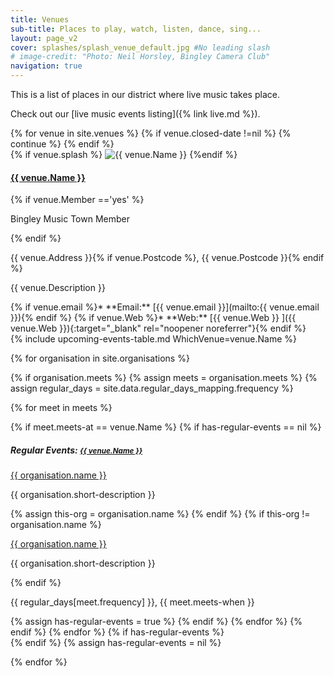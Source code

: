 ```yaml
---
title: Venues
sub-title: Places to play, watch, listen, dance, sing...
layout: page_v2
cover: splashes/splash_venue_default.jpg #No leading slash
# image-credit: "Photo: Neil Horsley, Bingley Camera Club"
navigation: true
---
```

This is a list of places in our district where live music takes place.

Check out our [live music events listing]({% link live.md %}).

<div class="container logos venues">
{% for venue in site.venues %}
{% if venue.closed-date !=nil %}
    {% continue %}
{% endif %}

<div class="row m-0 mb-4"> 
<div class="column-8" markdown="1">
<!-- <h3><a href="{{ venue.url }}">{{ venue.Name }}</a></h3>
{% if venue.Member =='yes' %}
<div class="member-badge">
<p>Bingley Music Town Member</p>
</div>
{% endif %}
<p class="venue-address">{{ venue.Address }}{% if venue.Postcode %}, {{ venue.Postcode }}{% endif %}</p>
<p class="venue-description">{{ venue.Description }}</p>

<!-- <div class="org-contact" markdown="1">
{% if venue.email %}* **Email:** [{{ venue.email }}](mailto:{{ venue.email }}){% endif %}
{% if venue.Web %}* **Web:** [{{ venue.Web }} <i class="fa fa-external-link" aria-hidden="true"></i>]({{ venue.Web }}){:target="_blank" rel="noopener noreferrer"}{% endif %}
</div> -->
<!-- </div>  -->

<div class="card h-100 mb-4">
  <!-- <h4 class="card-header text-white bg-dark">{{ instrument.Item }}</h4> -->
  {% if venue.splash %}
  <img class="card-img-top p-0" src="/assets/images/venues/{{ venue.splash}}" alt="{{ venue.Name }}">
  {%endif %}
  <div class="card-body p-4">
  <h4><a href="{{ venue.url }}">{{ venue.Name }}</a></h4>
    {% if venue.Member =='yes' %}
    <div class="member-badge">
    <p>Bingley Music Town Member</p>
    </div>
    {% endif %}
    <p class="venue-address card-text m-0">{{ venue.Address }}{% if venue.Postcode %}, {{ venue.Postcode }}{% endif %}</p>
    <p class="venue-description card-text m-0">{{ venue.Description }}</p>
<div class="org-contact" markdown="1">
{% if venue.email %}* **Email:** [{{ venue.email }}](mailto:{{ venue.email }}){% endif %}
{% if venue.Web %}* **Web:** [{{ venue.Web }} <i class="fa fa-external-link" aria-hidden="true"></i>]({{ venue.Web }}){:target="_blank" rel="noopener noreferrer"}{% endif %}
</div>
  </div>
</div>
</div><!--column -->

<div class="column-4 venue-image">
{% include upcoming-events-table.md WhichVenue=venue.Name %}


{% for organisation in site.organisations %}

{% if organisation.meets %}
{% assign meets = organisation.meets %}
{% assign regular_days = site.data.regular_days_mapping.frequency %}

{% for meet in meets %}

{% if meet.meets-at == venue.Name %}
{% if has-regular-events == nil %}
<div class="regular-activites-venue-page px-4">
<h5>Regular Events: <small><a href="{{ venue.url }}">{{ venue.Name }}</a></small></h5>
<p class="card-text fs-4 fw-bold my-2"><a href="{{ organisation.url }}">{{ organisation.name }}</a></p>
<p class="card-text m-0">{{ organisation.short-description }}</p>
{% assign this-org = organisation.name %}
{% endif %}
{% if this-org != organisation.name %}
<p class="card-text fs-4 fw-bold my-2"><a href="{{ organisation.url }}">{{ organisation.name }}</a></p>
<p class="card-text m-0">{{ organisation.short-description }}</p>
{% endif %}
<p class="card-text fs-4 fw-bold my-2">{{ regular_days[meet.frequency] }}, {{ meet.meets-when }}</p>
{% assign has-regular-events = true %}
{% endif %}
{% endfor %}
{% endif %}
{% endfor %}
{% if has-regular-events %}
</div>
{% endif %}
{% assign has-regular-events = nil %}
</div><!--column -->

</div>

{% endfor %}
</div>


